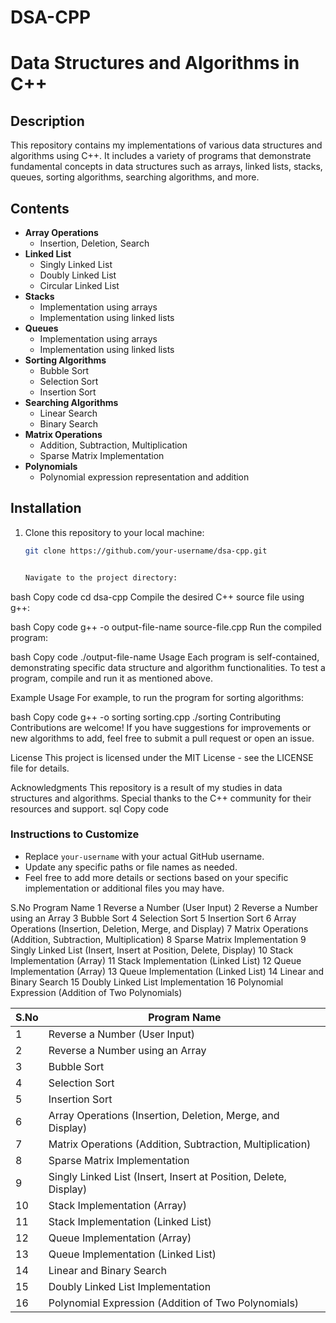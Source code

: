 # DSA-CPP

# Data Structures and Algorithms in C++

## Description

This repository contains my implementations of various data structures and algorithms using C++. It includes a variety of programs that demonstrate fundamental concepts in data structures such as arrays, linked lists, stacks, queues, sorting algorithms, searching algorithms, and more.

## Contents

- **Array Operations**
  - Insertion, Deletion, Search
- **Linked List**
  - Singly Linked List
  - Doubly Linked List
  - Circular Linked List
- **Stacks**
  - Implementation using arrays
  - Implementation using linked lists
- **Queues**
  - Implementation using arrays
  - Implementation using linked lists
- **Sorting Algorithms**
  - Bubble Sort
  - Selection Sort
  - Insertion Sort
- **Searching Algorithms**
  - Linear Search
  - Binary Search
- **Matrix Operations**
  - Addition, Subtraction, Multiplication
  - Sparse Matrix Implementation
- **Polynomials**
  - Polynomial expression representation and addition

## Installation

1. Clone this repository to your local machine:
   ```bash
   git clone https://github.com/your-username/dsa-cpp.git


   Navigate to the project directory:

bash
Copy code
cd dsa-cpp
Compile the desired C++ source file using g++:

bash
Copy code
g++ -o output-file-name source-file.cpp
Run the compiled program:

bash
Copy code
./output-file-name
Usage
Each program is self-contained, demonstrating specific data structure and algorithm functionalities. To test a program, compile and run it as mentioned above.

Example Usage
For example, to run the program for sorting algorithms:

bash
Copy code
g++ -o sorting sorting.cpp
./sorting
Contributing
Contributions are welcome! If you have suggestions for improvements or new algorithms to add, feel free to submit a pull request or open an issue.

License
This project is licensed under the MIT License - see the LICENSE file for details.

Acknowledgments
This repository is a result of my studies in data structures and algorithms.
Special thanks to the C++ community for their resources and support.
sql
Copy code

### Instructions to Customize
- Replace `your-username` with your actual GitHub username.
- Update any specific paths or file names as needed.
- Feel free to add more details or sections based on your specific implementation or additional files you may have.

S.No	Program Name
1	Reverse a Number (User Input)
2	Reverse a Number using an Array
3	Bubble Sort
4	Selection Sort
5	Insertion Sort
6	Array Operations (Insertion, Deletion, Merge, and Display)
7	Matrix Operations (Addition, Subtraction, Multiplication)
8	Sparse Matrix Implementation
9	Singly Linked List (Insert, Insert at Position, Delete, Display)
10	Stack Implementation (Array)
11	Stack Implementation (Linked List)
12	Queue Implementation (Array)
13	Queue Implementation (Linked List)
14	Linear and Binary Search
15	Doubly Linked List Implementation
16	Polynomial Expression (Addition of Two Polynomials)


| S.No | Program Name                                                     |
|------|-------------------------------------------------------------------|
| 1    | Reverse a Number (User Input)                                     |
| 2    | Reverse a Number using an Array                                   |
| 3    | Bubble Sort                                                       |
| 4    | Selection Sort                                                    |
| 5    | Insertion Sort                                                    |
| 6    | Array Operations (Insertion, Deletion, Merge, and Display)        |
| 7    | Matrix Operations (Addition, Subtraction, Multiplication)         |
| 8    | Sparse Matrix Implementation                                      |
| 9    | Singly Linked List (Insert, Insert at Position, Delete, Display)  |
| 10   | Stack Implementation (Array)                                      |
| 11   | Stack Implementation (Linked List)                                |
| 12   | Queue Implementation (Array)                                      |
| 13   | Queue Implementation (Linked List)                                |
| 14   | Linear and Binary Search                                          |
| 15   | Doubly Linked List Implementation                                 |
| 16   | Polynomial Expression (Addition of Two Polynomials)               |









